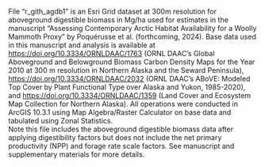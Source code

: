 File “r_gith_agdb1” is an Esri Grid dataset at 300m resolution for aboveground digestible biomass in Mg/ha used for estimates in the manuscript “Assessing Contemporary Arctic Habitat Availability for a Woolly Mammoth Proxy” by Poquérusse et al. (forthcoming, 2024). 
Base data used in this manuscript and analysis is available at https://doi.org/10.3334/ORNLDAAC/1763 (ORNL DAAC’s Global Aboveground and Belowground Biomass Carbon Density Maps for the Year 2010 at 300 m resolution in Northern Alaska and the Seward Peninsula), https://doi.org/10.3334/ORNLDAAC/2032 (ORNL DAAC’s ABoVE: Modeled Top Cover by Plant Functional Type over Alaska and Yukon, 1985-2020), and https://doi.org/10.3334/ORNLDAAC/1359 (Land Cover and Ecosystem Map Collection for Northern Alaska).
All operations were conducted in ArcGIS 10.3.1 using Map Algebra/Raster Calculator on base data and tabulated using Zonal Statistics.  
Note this file includes the aboveground digestible biomass data after applying digestibility factors but does not include the net primary productivity (NPP) and forage rate scale factors. See manuscript and supplementary materials for more details. 
